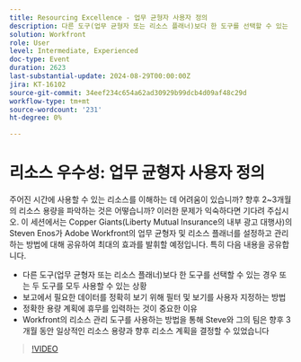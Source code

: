 ```yaml
---
title: Resourcing Excellence - 업무 균형자 사용자 정의
description: 다른 도구(업무 균형자 또는 리소스 플래너)보다 한 도구를 선택할 수 있는 경우 또는 두 가지 모두 사용할 수 있는 상황 보고에서 필요한 데이터를 정확하게 확인하기 위해 필터 및 보기를 사용자 정의하는 방법 정확한 용량 계획에 휴무를 입력하는 것이 중요한 이유 Workfront의 리소스 관리 도구를 사용하여 Steve와 그의 팀이 향후 3개월 동안 일상적인 리소스 용량과 향후 리소스 계획을 결정하는 방법
solution: Workfront
role: User
level: Intermediate, Experienced
doc-type: Event
duration: 2623
last-substantial-update: 2024-08-29T00:00:00Z
jira: KT-16102
source-git-commit: 34eef234c654a62ad30929b99dcb4d09af48c29d
workflow-type: tm+mt
source-wordcount: '231'
ht-degree: 0%

---
```



# 리소스 우수성: 업무 균형자 사용자 정의

주어진 시간에 사용할 수 있는 리소스를 이해하는 데 어려움이 있습니까? 향후 2~3개월의 리소스 용량을 파악하는 것은 어떻습니까? 이러한 문제가 익숙하다면 기다려 주십시오. 이 세션에서는 Copper Giants(Liberty Mutual Insurance의 내부 광고 대행사)의 Steven Enos가 Adobe Workfront의 업무 균형자 및 리소스 플래너를 설정하고 관리하는 방법에 대해 공유하여 최대의 효과를 발휘할 예정입니다. 특히 다음 내용을 공유합니다.

* 다른 도구(업무 균형자 또는 리소스 플래너)보다 한 도구를 선택할 수 있는 경우 또는 두 도구를 모두 사용할 수 있는 상황
* 보고에서 필요한 데이터를 정확히 보기 위해 필터 및 보기를 사용자 지정하는 방법
* 정확한 용량 계획에 휴무를 입력하는 것이 중요한 이유
* Workfront의 리소스 관리 도구를 사용하는 방법을 통해 Steve와 그의 팀은 향후 3개월 동안 일상적인 리소스 용량과 향후 리소스 계획을 결정할 수 있었습니다

>[!VIDEO](https://video.tv.adobe.com/v/3433217/?learn=on)
